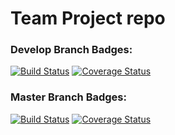 # Team Project repo

### Develop Branch Badges:
[![Build Status](https://app.travis-ci.com/gcivil-nyu-org/INET-Monday-Fall2023-Team-5.svg?branch=develop)](https://app.travis-ci.com/gcivil-nyu-org/INET-Monday-Fall2023-Team-5)
[![Coverage Status](https://coveralls.io/repos/github/gcivil-nyu-org/INET-Monday-Fall2023-Team-5/badge.svg?branch=develop)](https://coveralls.io/github/gcivil-nyu-org/INET-Monday-Fall2023-Team-5?branch=develop)

### Master Branch Badges:
[![Build Status](https://app.travis-ci.com/gcivil-nyu-org/INET-Monday-Fall2023-Team-5.svg?branch=master)](https://app.travis-ci.com/gcivil-nyu-org/INET-Monday-Fall2023-Team-5)
[![Coverage Status](https://coveralls.io/repos/github/gcivil-nyu-org/INET-Monday-Fall2023-Team-5/badge.svg?branch=master)](https://coveralls.io/github/gcivil-nyu-org/INET-Monday-Fall2023-Team-5?branch=master)

